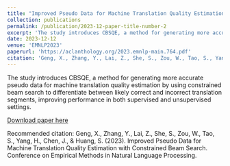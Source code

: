 ```yaml
---
title: "Improved Pseudo Data for Machine Translation Quality Estimation with Constrained Beam Search"
collection: publications
permalink: /publication/2023-12-paper-title-number-2
excerpt: 'The study introduces CBSQE, a method for generating more accurate pseudo data for machine translation quality estimation by using constrained beam search to differentiate between likely correct and incorrect translation segments, improving performance in both supervised and unsupervised settings.'
date: 2023-12-12
venue: 'EMNLP2023'
paperurl: 'https://aclanthology.org/2023.emnlp-main.764.pdf'
citation: 'Geng, X., Zhang, Y., Lai, Z., She, S., Zou, W., Tao, S., Yang, H., Chen, J., &amp; Huang, S. (2023). Improved Pseudo Data for Machine Translation Quality Estimation with Constrained Beam Search. Conference on Empirical Methods in Natural Language Processing.'
---
```

The study introduces CBSQE, a method for generating more accurate pseudo data for machine translation quality estimation by using constrained beam search to differentiate between likely correct and incorrect translation segments, improving performance in both supervised and unsupervised settings.

[Download paper here](https://aclanthology.org/2023.emnlp-main.764.pdf)

Recommended citation: Geng, X., Zhang, Y., Lai, Z., She, S., Zou, W., Tao, S., Yang, H., Chen, J., & Huang, S. (2023). Improved Pseudo Data for Machine Translation Quality Estimation with Constrained Beam Search. Conference on Empirical Methods in Natural Language Processing.